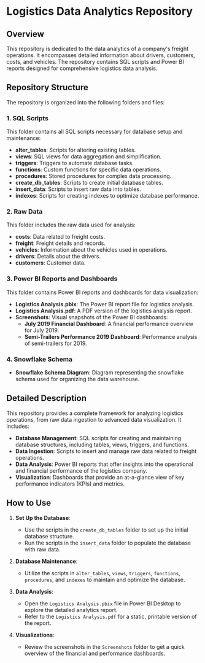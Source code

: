 # Logistics Data Analytics Repository

## Overview

This repository is dedicated to the data analytics of a company's freight operations. It encompasses detailed information about drivers, customers, costs, and vehicles. The repository contains SQL scripts and Power BI reports designed for comprehensive logistics data analysis.

## Repository Structure

The repository is organized into the following folders and files:

### 1. SQL Scripts
This folder contains all SQL scripts necessary for database setup and maintenance:
- **alter_tables**: Scripts for altering existing tables.
- **views**: SQL views for data aggregation and simplification.
- **triggers**: Triggers to automate database tasks.
- **functions**: Custom functions for specific data operations.
- **procedures**: Stored procedures for complex data processing.
- **create_db_tables**: Scripts to create initial database tables.
- **insert_data**: Scripts to insert raw data into tables.
- **indexes**: Scripts for creating indexes to optimize database performance.

### 2. Raw Data
This folder includes the raw data used for analysis:
- **costs**: Data related to freight costs.
- **freight**: Freight details and records.
- **vehicles**: Information about the vehicles used in operations.
- **drivers**: Details about the drivers.
- **customers**: Customer data.

### 3. Power BI Reports and Dashboards
This folder contains Power BI reports and dashboards for data visualization:
- **Logistics Analysis.pbix**: The Power BI report file for logistics analysis.
- **Logistics Analysis.pdf**: A PDF version of the logistics analysis report.
- **Screenshots**: Visual snapshots of the Power BI dashboards:
  - **July 2019 Financial Dashboard**: A financial performance overview for July 2019.
  - **Semi-Trailers Performance 2019 Dashboard**: Performance analysis of semi-trailers for 2019.

### 4. Snowflake Schema
- **Snowflake Schema Diagram**: Diagram representing the snowflake schema used for organizing the data warehouse.

## Detailed Description

This repository provides a complete framework for analyzing logistics operations, from raw data ingestion to advanced data visualization. It includes:

- **Database Management**: SQL scripts for creating and maintaining database structures, including tables, views, triggers, and functions.
- **Data Ingestion**: Scripts to insert and manage raw data related to freight operations.
- **Data Analysis**: Power BI reports that offer insights into the operational and financial performance of the logistics company.
- **Visualization**: Dashboards that provide an at-a-glance view of key performance indicators (KPIs) and metrics.

## How to Use

1. **Set Up the Database**:
   - Use the scripts in the `create_db_tables` folder to set up the initial database structure.
   - Run the scripts in the `insert_data` folder to populate the database with raw data.

2. **Database Maintenance**:
   - Utilize the scripts in `alter_tables`, `views`, `triggers`, `functions`, `procedures`, and `indexes` to maintain and optimize the database.

3. **Data Analysis**:
   - Open the `Logistics Analysis.pbix` file in Power BI Desktop to explore the detailed analytics report.
   - Refer to the `Logistics Analysis.pdf` for a static, printable version of the report.

4. **Visualizations**:
   - Review the screenshots in the `Screenshots` folder to get a quick overview of the financial and performance dashboards.

